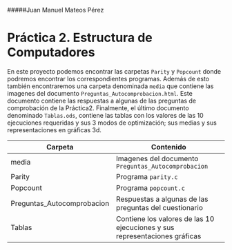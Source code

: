 #####Juan Manuel Mateos Pérez

# Práctica 2. Estructura de Computadores

En este proyecto podemos encontrar las carpetas `Parity` y `Popcount` donde podremos encontrar los correspondientes programas.
Además de esto también encontraremos una carpeta denominada `media` que contiene las imagenes del documento `Preguntas_Autocomprobacion.html`.
Este documento contiene las respuestas a algunas de las preguntas de comprobación de la Práctica2.
Finalmente, el último documento denominado `Tablas.ods`, contiene las tablas con los valores de las 10 ejecuciones requeridas y sus 3 modos de optimización; sus medias y sus representaciones en gráficas 3d.

|Carpeta|Contenido|
|---|---|
|media|Imagenes del documento `Preguntas_Autocomprobacion`|
|Parity|Programa `parity.c`|
|Popcount|Programa `popcount.c`|
|Preguntas_Autocomprobacion|Respuestas a algunas de las preguntas del cuestionario|
|Tablas|Contiene los valores de las 10 ejecuciones y sus representaciones gráficas|